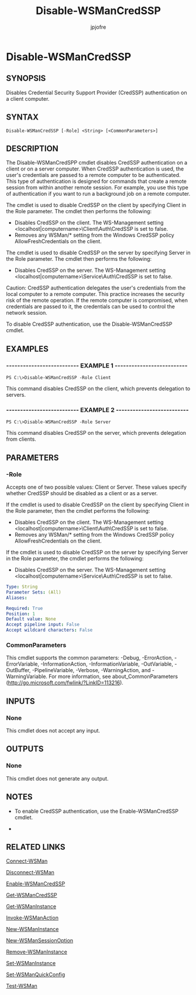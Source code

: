 ﻿---
author: jpjofre
description: 
external help file: Microsoft.WSMan.Management.dll-Help.xml
keywords: powershell, cmdlet
manager: carolz
ms.date: 2016-09-27
ms.prod: powershell
ms.technology: powershell
ms.topic: reference
online version: http://go.microsoft.com/fwlink/p/?linkid=294035
schema: 2.0.0
title: Disable-WSManCredSSP
---

# Disable-WSManCredSSP

## SYNOPSIS
Disables Credential Security Support Provider (CredSSP) authentication on a client computer.

## SYNTAX

```
Disable-WSManCredSSP [-Role] <String> [<CommonParameters>]
```

## DESCRIPTION
The Disable-WSManCredSPP cmdlet disables CredSSP authentication on a client or on a server computer.
When CredSSP authentication is used, the user's credentials are passed to a remote computer to be authenticated.
This type of authentication is designed for commands that create a remote session from within another remote session.
For example, you use this type of authentication if you want to run a background job on a remote computer.

The cmdlet is used to disable CredSSP on the client by specifying Client in the Role parameter.
The cmdlet then performs the following:

- Disables CredSSP on the client. The WS-Management setting \<localhost|computername\>\Client\Auth\CredSSP is set to false.
- Removes any WSMan/* setting from the Windows CredSSP policy AllowFreshCredentials on the client.

The cmdlet is used to disable CredSSP on the server by specifying Server in the Role parameter.
The cmdlet then performs the following:

- Disables CredSSP on the server. The WS-Management setting \<localhost|computername\>\Service\Auth\CredSSP is set to false.

Caution: CredSSP authentication delegates the user's credentials from the local computer to a remote computer.
This practice increases the security risk of the remote operation.
If the remote computer is compromised, when credentials are passed to it, the credentials can be used to control the network session.

To disable CredSSP authentication, use the Disable-WSManCredSSP cmdlet.

## EXAMPLES

### -------------------------- EXAMPLE 1 --------------------------
```
PS C:\>Disable-WSManCredSSP -Role Client
```

This command disables CredSSP on the client, which prevents delegation to servers.

### -------------------------- EXAMPLE 2 --------------------------
```
PS C:\>Disable-WSManCredSSP -Role Server
```

This command disables CredSSP on the server, which prevents delegation from clients.

## PARAMETERS

### -Role
Accepts one of two possible values: Client or Server. 
These values specify whether CredSSP should be disabled as a client or as a server.

If the cmdlet is used to disable CredSSP on the client by specifying Client in the Role parameter, then the cmdlet performs the following:

- Disables CredSSP on the client. The WS-Management setting \<localhost|computername\>\Client\Auth\CredSSP is set to false.
- Removes any WSMan/* setting from the Windows CredSSP policy AllowFreshCredentials on the client.

If the cmdlet is used to disable CredSSP on the server by specifying Server in the Role parameter, the cmdlet performs the following:

- Disables CredSSP on the server. The WS-Management setting \<localhost|computername\>\Service\Auth\CredSSP is set to false.

```yaml
Type: String
Parameter Sets: (All)
Aliases: 

Required: True
Position: 1
Default value: None
Accept pipeline input: False
Accept wildcard characters: False
```

### CommonParameters
This cmdlet supports the common parameters: -Debug, -ErrorAction, -ErrorVariable, -InformationAction, -InformationVariable, -OutVariable, -OutBuffer, -PipelineVariable, -Verbose, -WarningAction, and -WarningVariable. For more information, see about_CommonParameters (http://go.microsoft.com/fwlink/?LinkID=113216).

## INPUTS

### None
This cmdlet does not accept any input.

## OUTPUTS

### None
This cmdlet does not generate any output.

## NOTES
* To enable CredSSP authentication, use the Enable-WSManCredSSP cmdlet.

*

## RELATED LINKS

[Connect-WSMan](.\Connect-WSMan.md)

[Disconnect-WSMan](.\Disconnect-WSMan.md)

[Enable-WSManCredSSP](.\Enable-WSManCredSSP.md)

[Get-WSManCredSSP](.\Get-WSManCredSSP.md)

[Get-WSManInstance](.\Get-WSManInstance.md)

[Invoke-WSManAction](.\Invoke-WSManAction.md)

[New-WSManInstance](.\New-WSManInstance.md)

[New-WSManSessionOption](.\New-WSManSessionOption.md)

[Remove-WSManInstance](.\Remove-WSManInstance.md)

[Set-WSManInstance](.\Set-WSManInstance.md)

[Set-WSManQuickConfig](.\Set-WSManQuickConfig.md)

[Test-WSMan](.\Test-WSMan.md)

